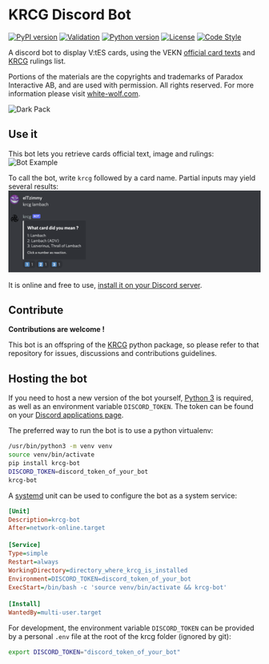 # KRCG Discord Bot

[![PyPI version](https://badge.fury.io/py/krcg-bot.svg)](https://badge.fury.io/py/krcg-bot)
[![Validation](https://github.com/lionel-panhaleux/krcg-bot/workflows/Validation/badge.svg)](https://github.com/lionel-panhaleux/krcg-bot/actions)
[![Python version](https://img.shields.io/badge/python-3.8-blue)](https://www.python.org/downloads/)
[![License](https://img.shields.io/badge/License-MIT-blue)](https://opensource.org/licenses/MIT)
[![Code Style](https://img.shields.io/badge/code%20style-black-black)](https://github.com/psf/black)

A discord bot to display V:tES cards, using
the VEKN [official card texts](http://www.vekn.net/card-lists) and
[KRCG](https://github.com/lionel-panhaleux/krcg) rulings list.

Portions of the materials are the copyrights and trademarks of Paradox Interactive AB,
and are used with permission. All rights reserved.
For more information please visit [white-wolf.com](http://www.white-wolf.com).

![Dark Pack](dark-pack.png)

## Use it

This bot lets you retrieve cards official text, image and rulings:
![Bot Example](https://raw.githubusercontent.com/lionel-panhaleux/krcg-bot/master/bot-example.png)

To call the bot, write `krcg` followed by a card name.
Partial inputs may yield several results:
![Partial Input Example](https://raw.githubusercontent.com/eltzimmy/krcg-bot/master/partial-input-example.png)

It is online and free to use,
[install it on your Discord server](https://discordapp.com/oauth2/authorize?client_id=703921850270613505&scope=bot).

## Contribute

**Contributions are welcome !**

This bot is an offspring of the [KRCG](https://github.com/lionel-panhaleux/krcg)
python package, so please refer to that repository for issues, discussions
and contributions guidelines.

## Hosting the bot

If you need to host a new version of the bot yourself,
[Python 3](https://www.python.org/downloads/) is required, as well as an
environment variable `DISCORD_TOKEN`.
The token can be found on your
[Discord applications page](https://discord.com/developers/applications).

The preferred way to run the bot is to use a python virtualenv:

```bash
/usr/bin/python3 -m venv venv
source venv/bin/activate
pip install krcg-bot
DISCORD_TOKEN=discord_token_of_your_bot
krcg-bot
```

A [systemd](https://en.wikipedia.org/wiki/Systemd) unit can be used
to configure the bot as a system service:

```ini
[Unit]
Description=krcg-bot
After=network-online.target

[Service]
Type=simple
Restart=always
WorkingDirectory=directory_where_krcg_is_installed
Environment=DISCORD_TOKEN=discord_token_of_your_bot
ExecStart=/bin/bash -c 'source venv/bin/activate && krcg-bot'

[Install]
WantedBy=multi-user.target
```

For development, the environment variable `DISCORD_TOKEN` can be provided
by a personal `.env` file at the root of the krcg folder (ignored by git):

```bash
export DISCORD_TOKEN="discord_token_of_your_bot"
```
